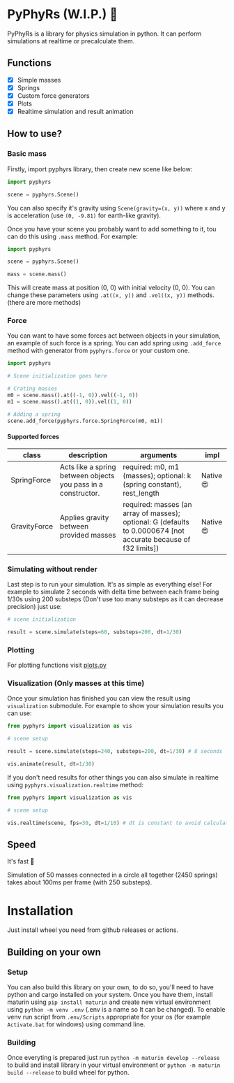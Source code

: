# PyPhyRs (W.I.P.) :rocket:

PyPhyRs is a library for physics simulation in python. It can perform simulations at realtime or precalculate them.

## Functions

-   [x] Simple masses
-   [x] Springs
-   [x] Custom force generators
-   [x] Plots
-   [x] Realtime simulation and result animation

## How to use?

### Basic mass

Firstly, import pyphyrs library, then create new scene like below:

```py
import pyphyrs

scene = pyphyrs.Scene()
```

You can also specify it's gravity using `Scene(gravity=(x, y))` where x and y is acceleration (use `(0, -9.81)` for earth-like gravity).

Once you have your scene you probably want to add something to it, tou can do this using `.mass` method. For example:

```py
import pyphyrs

scene = pyphyrs.Scene()

mass = scene.mass()
```

This will create mass at position (0, 0) with initial velocity (0, 0). You can change these parameters using `.at((x, y))` and `.vel((x, y))` methods. (there are more methods)

### Force

You can want to have some forces act between objects in your simulation, an example of such force is a spring. You can add spring using `.add_force` method with generator from `pyphyrs.force` or your custom one.

```py
import pyphyrs

# Scene initialization goes here

# Crating masses
m0 = scene.mass().at((-1, 0)).vel((-1, 0))
m1 = scene.mass().at((1, 0)).vel((1, 0))

# Adding a spring
scene.add_force(pyphyrs.force.SpringForce(m0, m1))
```

#### Supported forces

| class        | description                                                   | arguments                                                                                                       | impl                |
| ------------ | ------------------------------------------------------------- | --------------------------------------------------------------------------------------------------------------- | ------------------- |
| SpringForce  | Acts like a spring between objects you pass in a constructor. | required: m0, m1 (masses); optional: k (spring constant), rest_length                                           | Native :heart_eyes: |
| GravityForce | Applies gravity between provided masses                       | required: masses (an array of masses); optional: G (defaults to 0.0000674 [not accurate because of f32 limits]) | Native :heart_eyes: |

### Simulating without render

Last step is to run your simulation. It's as simple as everything else!
For example to simulate 2 seconds with delta time between each frame being 1/30s using 200 substeps (Don't use too many substeps as it can decrease precision) just use:

```py
# scene initialization

result = scene.simulate(steps=60, substeps=200, dt=1/30)
```

### Plotting

For plotting functions visit [plots.py](python/pyphyrs/plots.py)

### Visualization (Only masses at this time)

Once your simulation has finished you can view the result using `visualization` submodule. For example to show your simulation results you can use:

```py
from pyphyrs import visualization as vis

# scene setup

result = scene.simulate(steps=240, substeps=200, dt=1/30) # 8 seconds

vis.animate(result, dt=1/30)
```

If you don't need results for other things you can also simulate in realtime using `pyphyrs.visualization.realtime` method:

```py
from pyphyrs import visualization as vis

# scene setup

vis.realtime(scene, fps=30, dt=1/10) # dt is constant to avoid calculation mistakes
```

## Speed

It's fast :red_car:

Simulation of 50 masses connected in a circle all together (2450 springs) takes about 100ms per frame (with 250 substeps).

# Installation

Just install wheel you need from github releases or actions.

## Building on your own

### Setup

You can also build this library on your own, to do so, you'll need to have python and cargo installed on your system. Once you have them, install maturin using `pip install maturin` and create new virtual environment using `python -m venv .env` (.env is a name so It can be changed). To enable venv run script from `.env/Scripts` appropriate for your os (for example `Activate.bat` for windows) using command line.

### Building

Once everyting is prepared just run `python -m maturin develop --release` to build and install library in your virtual environment or `python -m maturin build --release` to build wheel for python.
